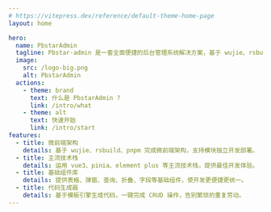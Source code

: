 ```yaml
---
# https://vitepress.dev/reference/default-theme-home-page
layout: home

hero:
  name: PbstarAdmin
  tagline: Pbstar-admin 是一套全面便捷的后台管理系统解决方案，基于 wujie、rsbuild、pnpm 完成微前端架构，运用 vue3、pinia、element plus 等主流技术栈。
  image:
    src: /logo-big.png
    alt: PbstarAdmin
  actions:
    - theme: brand
      text: 什么是 PbstarAdmin ?
      link: /intro/what
    - theme: alt
      text: 快速开始
      link: /intro/start
features:
  - title: 微前端架构
    details: 基于 wujie、rsbuild、pnpm 完成微前端架构，支持模块独立开发部署。
  - title: 主流技术栈
    details: 运用 vue3、pinia、element plus 等主流技术栈，提供最佳开发体验。
  - title: 基础组件库
    details: 提供表格、弹窗、查询、折叠、字段等基础组件，使开发更便捷更统一。
  - title: 代码生成器
    details: 基于模板引擎生成代码，一键完成 CRUD 操作，告别繁琐的重复劳动。
---
```

